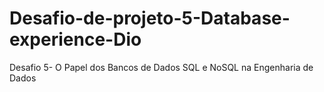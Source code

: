 # Desafio-de-projeto-5-Database-experience-Dio
Desafio 5- O Papel dos Bancos de Dados SQL e NoSQL na Engenharia de Dados
